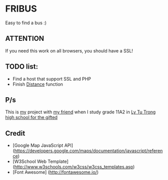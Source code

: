 # FRIBUS

Easy to find a bus :)

## ATTENTION

If you need this work on all browsers, you should have a SSL!

## TODO list:

* Find a host that support SSL and PHP
* Finish [Distance](https://github.com/oobol2000oo/FRIBUS/blob/master/distance.php) function

## P/s

This is [my](https://www.facebook.com/h3x4n1um) project with [my friend](https://www.facebook.com/jin.st742) when I study grade 11A2 in [Ly Tu Trong high school for the gifted](http://chuyenlytutrong.edu.vn/)

## Credit

* [Google Map JavaScript API] (https://developers.google.com/maps/documentation/javascript/reference)
* [W3School Web Template] (http://www.w3schools.com/w3css/w3css_templates.asp)
* [Font Awesome] (http://fontawesome.io/)